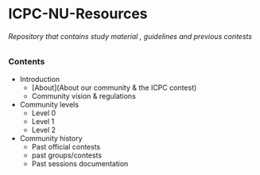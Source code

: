 # ICPC-NU-Resources
###### Repository that contains study material , guidelines and previous contests
### Contents
- Introduction
  - [About](About our community & the ICPC contest)
  - Community vision & regulations
- Community levels
  - Level 0
  - Level 1
  - Level 2
- Community history
  - Past official contests
  - past groups/contests
  - Past sessions documentation

